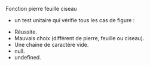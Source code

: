 Fonction pierre feuille ciseau

+ un test unitaire qui vérifie tous les cas de figure :
- Réussite.
- Mauvais choix (différent de pierre, feuille ou ciseau).
- Une chaine de caractère vide.
- null.
- undefined.
